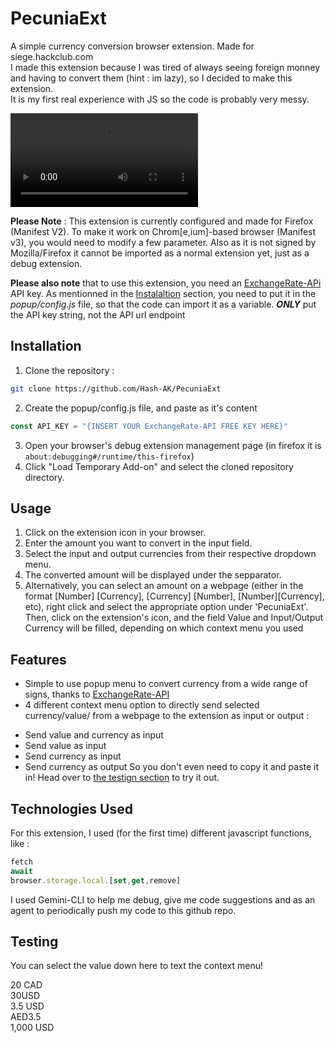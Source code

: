 # PecuniaExt

A simple currency conversion browser extension.
Made for siege.hackclub.com  
I made this extension because I was tired of always seeing foreign monney and having to convert them (hint : im lazy), so I decided to make this extension.  
It is my first real experience with JS so the code is probably very messy.

![demo video](https://hc-cdn.hel1.your-objectstorage.com/s/v3/f1749825d7fb18a7db04156714350a4a05739932_2025-10-05_19-14-00.mp4)

**Please Note** : This extension is currently configured and made for Firefox (Manifest V2). To make it work on Chrom[e,ium]-based browser (Manifest v3), you would need to modify a few parameter. 
Also as it is not signed by Mozilla/Firefox it cannot be imported as a normal extension yet, just as a debug extension. 

**Please also note** that to use this extension, you need an [ExchangeRate-APi](https://www.exchangerate-api.com) API key. As mentionned in the [Instalaltion](#installation) section, you need to put it in the _popup/config.js_ file, so that the code can import it as a variable. **_ONLY_** put the API key string, not the API url endpoint
## Installation

1. Clone the repository : 
```bash
git clone https://github.com/Hash-AK/PecuniaExt
```
2. Create the popup/config.js file, and paste as it's content 
```js
const API_KEY = "{INSERT YOUR ExchangeRate-API FREE KEY HERE}"
```
3. Open your browser's debug extension management page (in firefox it is ```about:debugging#/runtime/this-firefox```)
4. Click "Load Temporary Add-on" and select the cloned repository directory.

## Usage

1. Click on the extension icon in your browser.
2. Enter the amount you want to convert in the input field.
3. Select the input and output currencies from their respective dropdown menu.
4. The converted amount will be displayed under the sepparator.  
5. Alternatively, you can select an amount on a webpage (either in the format [Number] [Currency], [Currency] [Number], [Number][Currency], etc), right click and select the appropriate option under 'PecuniaExt'. Then, click on the extension's icon, and the field Value and Input/Output Currency will be filled, depending on which context menu you used
## Features

- Simple to use popup menu to convert currency from a wide range of signs, thanks to [ExchangeRate-API](https://www.exchangerate-api.com)  
- 4 different context menu option to directly send selected currency/value/ from a webpage to the extension as input or output :
* Send value and currency as input
* Send value as input
* Send currency as input
* Send currency as output
So you don't even need to copy it and paste it in! Head over to [the testign section](#testing) to try it out.

## Technologies Used
For this extension, I used (for the first time) different javascript functions, like :
```javascript
fetch
await
browser.storage.local.[set,get,remove]
```

I used Gemini-CLI to help me debug, give me code suggestions and as an agent to periodically push my code to this github repo.

## Testing
You can select the value down here to text the context menu!  

20 CAD  
30USD  
3.5   USD  
AED3.5  
1,000 USD
